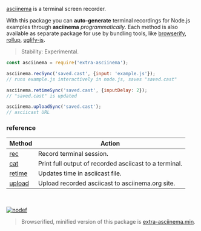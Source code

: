 [asciinema] is a terminal screen recorder.

With this package you can **auto-generate** terminal recordings
for Node.js examples through **asciinema** *programmatically*.
Each method is also available as separate package for use by
bundling tools, like [browserify], [rollup], [uglify-js].

> Stability: Experimental.

```javascript
const asciinema = require('extra-asciinema');

asciinema.recSync('saved.cast', {input: 'example.js'});
// runs example.js interactively in node.js, saves "saved.cast"

asciinema.retimeSync('saved.cast', {inputDelay: 2});
// "saved.cast" is updated

asciinema.uploadSync('saved.cast');
// asciicast URL
```

### reference

| Method                | Action
|-----------------------|-------
| [rec]                 | Record terminal session.
| [cat]                 | Print full output of recorded asciicast to a terminal.
| [retime]              | Updates time in asciicast file.
| [upload]              | Upload recorded asciicast to asciinema.org site.

<br>

[![nodef](https://merferry.glitch.me/card/extra-asciinema.svg)](https://nodef.github.io)

> Browserified, minified version of this package is [extra-asciinema.min].

[asciinema]: https://asciinema.org
[browserify]: https://www.npmjs.com/package/browserify
[rollup]: https://www.npmjs.com/package/rollup
[uglify-js]: https://www.npmjs.com/package/uglify-js
[extra-asciinema.min]: https://www.npmjs.com/package/extra-asciinema.min
[rec]: https://github.com/nodef/extra-asciinema/wiki/rec
[cat]: https://github.com/nodef/extra-asciinema/wiki/cat
[retime]: https://github.com/nodef/extra-asciinema/wiki/retime
[upload]: https://github.com/nodef/extra-asciinema/wiki/upload
